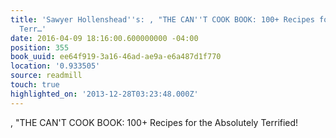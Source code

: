 ```yaml
---
title: 'Sawyer Hollenshead''s: , "THE CAN''T COOK BOOK: 100+ Recipes for the Absolutely
  Terr…'
date: 2016-04-09 18:16:00.600000000 -04:00
position: 355
book_uuid: ee64f919-3a16-46ad-ae9a-e6a487d1f770
location: '0.933505'
source: readmill
touch: true
highlighted_on: '2013-12-28T03:23:48.000Z'
---
```


, "THE CAN'T COOK BOOK: 100+ Recipes for the Absolutely Terrified!